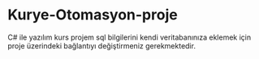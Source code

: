 # Kurye-Otomasyon-proje
C# ile yazılım kurs projem
sql bilgilerini kendi veritabanınıza eklemek için proje üzerindeki bağlantıyı değiştirmeniz gerekmektedir.
